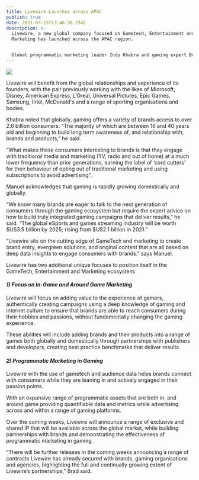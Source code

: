 ```yaml
---
title: Livewire Launches across APAC
publish: true
date: 2021-03-15T13:46:30.234Z
description: >-
  Livewire, a new global company focused on Gametech, Entertainment and
  Marketing has launched across the APAC region.


  Global programmatic marketing leader Indy Khabra and gaming expert Brad Manuel have combined their specialisms as the co-founders creating Livewire, which will include an integrated and gaming focused marketing business.
---
```

![](https://res.cloudinary.com/livewire-group/image/upload/f_auto,q_auto,w_600/v1615286235/vi/social/Livewire_Social_Banner_Twitter_hwl37j.png)

Livewire will benefit from the global relationships and experience of its founders, with the pair previously working with the likes of Microsoft, Disney, American Express, L’Oreal, Universal Pictures, Epic Games, Samsung, Intel, McDonald's and a range of sporting organisations and bodies.

Khabra noted that globally, gaming offers a variety of brands access to over 2.6 billion consumers. “The majority of which are between 16 and 40 years old and beginning to build long term awareness of, and relationship with, brands and products,” he said.

“What makes these consumers interesting to brands is that they engage with traditional media and marketing (TV, radio and out of home) at a much lower frequency than prior generations, earning the label of ‘cord cutters’ for their behaviour of opting out of traditional marketing and using subscriptions to avoid advertising”.

Manuel acknowledges that gaming is rapidly growing domestically and globally.

“We know many brands are eager to talk to the next generation of consumers through the gaming ecosystem but require the expert advice on how to build truly integrated gaming campaigns that deliver results,” he said. “The global eSports and games streaming industry will be worth $US3.5 billion by 2025; rising from $US2.1 billion in 2021.”

“Livewire sits on the cutting edge of GameTech and marketing to create brand entry, evergreen solutions, and original content that are all based on deep data insights to engage consumers with brands.” says Manuel.

Livewire has two additional unique focuses to position itself in the GameTech, Entertainment and Marketing ecosystem:

#### *1) Focus on In-Game and Around Game Marketing*

Livewire will focus on adding value to the experience of gamers, authentically creating campaigns using a deep knowledge of gaming and internet culture to ensure that brands are able to reach consumers during their hobbies and passions, without fundamentally changing the gaming experience.

These abilities will include adding brands and their products into a range of games both globally and domestically through partnerships with publishers and developers, creating best practice benchmarks that deliver results.

#### *2) Programmatic Marketing in Gaming*

Livewire with the use of gametech and audience data helps brands connect with consumers while they are leaning in and actively engaged in their passion points.

With an expansive range of programmatic assets that are both in, and around game providing quantifiable data and metrics while advertising across and within a range of gaming platforms.

Over the coming weeks, Livewire will announce a range of exclusive and shared IP that will be available across the global market, while building partnerships with brands and demonstrating the effectiveness of programmatic marketing in gaming.

“There will be further releases in the coming weeks announcing a range of contracts Livewire has already secured with brands, gaming organisations and agencies, highlighting the full and continually growing extent of Livewire’s partnerships,” Brad said.